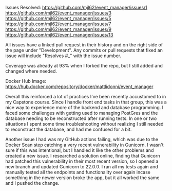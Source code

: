 Issues Resolved:
https://github.com/mjl62/event_manager/issues/1
https://github.com/mjl62/event_manager/issues/3
https://github.com/mjl62/event_manager/issues/5
https://github.com/mjl62/event_manager/issues/7
https://github.com/mjl62/event_manager/issues/9
https://github.com/mjl62/event_manager/issues/13

All issues have a linked pull request in their history and on the right side of the page under "Development". Any commits or pull requests that fixed an issue will include "Resolves #_" with the issue number.

Coverage was already at 93% when I forked the repo, but I still added and changed where needed.

Docker Hub Image: https://hub.docker.com/repository/docker/mattlidonni/event_manager

Overall this reinforced a lot of practices I've been recently accustomed to in my Capstone course. Since I handle front end tasks in that group, this was a nice way to experience more of the backend and database programming. I faced some challenges with getting used to managing PostGres and the database needing to be reconstructed after running tests. In one or two situations I spent some time troubleshooting without realizing I still needed to reconstruct the database, and had me confused for a bit.

Another issue I had was my GitHub actions failing, which was due to the Docker Scan step catching a very recent vulnerability in Gunicorn. I wasn't sure if this was intentional, but I handled it like the other problems and created a new issue. I researched a solution online, finding that Gunicorn had patched this vulnerability in their most recent version, so I opened a new branch and updated Gunicorn to 22.0.0. I ran all my tests again and manually tested all the endpoints and functionality over again incase something in the newer version broke the app, but it all worked the same and I pushed the change.
